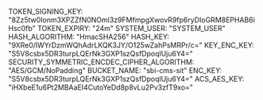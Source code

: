 TOKEN_SIGNING_KEY: "8Zz5tw0Ionm3XPZZfN0NOml3z9FMfmpgXwovR9fp6ryDIoGRM8EPHAB6iHsc0fb"
  TOKEN_EXPIRY: "24m"
  SYSTEM_USER: "SYSTEM_USER"
  HASH_ALGORITHM: "HmacSHA256"
  HASH_KEY: "9XRe0/lWYrDzmWQhAdrLKQK3JY/O125wZahPsMRPr/c="
  KEY_ENC_KEY: "S5V8csbx5DR3turpLQErNk3GXP1szQsfDpoqlUju6Y4="
  SECURITY_SYMMETRIC_ENCDEC_CIPHER_ALGORITHM: "AES/GCM/NoPadding"
  BUCKET_NAME: "sbi-cms-sit"
  ENC_KEY: "S5V8csbx5DR3turpLQErNk3GXP1szQsfDpoqlUju6Y4="
  ACS_AES_KEY: "iHXbeE1u6Pt2MBAaEI4CutoYeDd8p8vLu2Pv3zfT9xo="